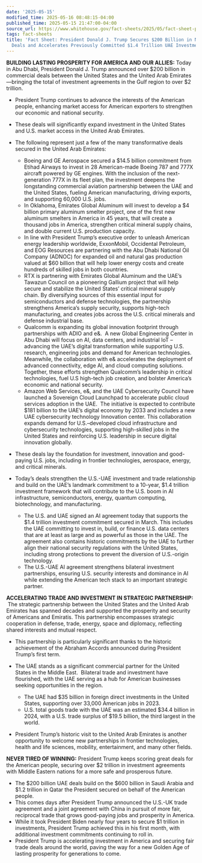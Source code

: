 ```yaml
---
date: '2025-05-15'
modified_time: 2025-05-16 08:48:15-04:00
published_time: 2025-05-15 21:47:00-04:00
source_url: https://www.whitehouse.gov/fact-sheets/2025/05/fact-sheet-president-donald-j-trump-secures-200-billion-in-new-u-s-uae-deals-and-accelerates-previously-committed-1-4-trillion-uae-investment/
tags: fact-sheets
title: 'Fact Sheet: President Donald J. Trump Secures $200 Billion in New U.S.-UAE
  Deals and Accelerates Previously Committed $1.4 Trillion UAE Investment'
---
```

 
**BUILDING LASTING PROSPERITY FOR AMERICA AND OUR ALLIES:** Today in Abu
Dhabi, President Donald J. Trump announced over $200 billion in
commercial deals between the United States and the United Arab
Emirates—bringing the total of investment agreements in the Gulf region
to over $2 trillion.

-   President Trump continues to advance the interests of the American
    people, enhancing market access for American exporters to strengthen
    our economic and national security.
-   These deals will significantly expand investment in the United
    States and U.S. market access in the United Arab Emirates.
-   The following represent just a few of the many transformative deals
    secured in the United Arab Emirates:
    -   Boeing and GE Aerospace secured a $14.5 billion commitment from
        Etihad Airways to invest in 28 American-made Boeing 787 and 777X
        aircraft powered by GE engines. With the inclusion of the
        next-generation 777X in its fleet plan, the investment deepens
        the longstanding commercial aviation partnership between the UAE
        and the United States, fueling American manufacturing, driving
        exports, and supporting 60,000 U.S. jobs.

    <!-- -->

    -   In Oklahoma, Emirates Global Aluminum will invest to develop a
        $4 billion primary aluminum smelter project, one of the first
        new aluminum smelters in America in 45 years, that will create a
        thousand jobs in America, strengthen critical mineral supply
        chains, and double current U.S. production capacity.

    <!-- -->

    -   In line with President Trump’s executive order to unleash
        American energy leadership worldwide, ExxonMobil, Occidental
        Petroleum, and EOG Resources are partnering with the Abu Dhabi
        National Oil Company (ADNOC) for expanded oil and natural gas
        production valued at $60 billion that will help lower energy
        costs and create hundreds of skilled jobs in both countries.

    <!-- -->

    -   RTX is partnering with Emirates Global Aluminum and the UAE’s
        Tawazun Council on a pioneering Gallium project that will help
        secure and stabilize the United States’ critical mineral supply
        chain. By diversifying sources of this essential input for
        semiconductors and defense technologies, the partnership
        strengthens America’s supply security, supports high-tech
        manufacturing, and creates jobs across the U.S. critical
        minerals and defense industrial base.

    <!-- -->

    -   Qualcomm is expanding its global innovation footprint through
        partnerships with ADIO and e&.  A new Global Engineering Center
        in Abu Dhabi will focus on AI, data centers, and industrial IoT
        – advancing the UAE’s digital transformation while supporting
        U.S. research, engineering jobs and demand for American
        technologies.  Meanwhile, the collaboration with e& accelerates
        the deployment of advanced connectivity, edge AI, and cloud
        computing solutions.  Together, these efforts strengthen
        Qualcomm’s leadership in critical technologies, fuel U.S
        high-tech job creation, and bolster America’s economic and
        national security. 

    <!-- -->

    -   Amazon Web Services, e&, and the UAE Cybersecurity Council have
        launched a Sovereign Cloud Launchpad to accelerate public cloud
        services adoption in the UAE.  The initiative is expected to
        contribute $181 billion to the UAE’s digital economy by 2033 and
        includes a new UAE cybersecurity technology Innovation center.
        This collaboration expands demand for U.S.–developed cloud
        infrastructure and cybersecurity technologies, supporting
        high-skilled jobs in the United States and reinforcing U.S.
        leadership in secure digital innovation globally.
-   These deals lay the foundation for investment, innovation and
    good-paying U.S. jobs, including in frontier technologies,
    aerospace, energy, and critical minerals.
-   Today’s deals strengthen the U.S.-UAE investment and trade
    relationship and build on the UAE’s landmark commitment to a
    10-year, $1.4 trillion investment framework that will contribute to
    the U.S. boom in AI infrastructure, semiconductors, energy, quantum
    computing, biotechnology, and manufacturing. 
    -   The U.S. and UAE signed an AI agreement today that supports the
        $1.4 trillion investment commitment secured in March. This
        includes the UAE committing to invest in, build, or finance U.S.
        data centers that are at least as large and as powerful as those
        in the UAE. The agreement also contains historic commitments by
        the UAE to further align their national security regulations
        with the United States, including strong protections to prevent
        the diversion of U.S.-origin technology.

    <!-- -->

    -   The U.S.-UAE AI agreement strengthens bilateral investment
        partnerships, ensuring U.S. security interests and dominance in
        AI while extending the American tech stack to an important
        strategic partner. 

**ACCELERATING TRADE AND INVESTMENT IN STRATEGIC PARTNERSHIP:**  The
strategic partnership between the United States and the United Arab
Emirates has spanned decades and supported the prosperity and security
of Americans and Emiratis. This partnership encompasses strategic
cooperation in defense, trade, energy, space and diplomacy, reflecting
shared interests and mutual respect.

-   This partnership is particularly significant thanks to the historic
    achievement of the Abraham Accords announced during President
    Trump’s first term.
-   The UAE stands as a significant commercial partner for the United
    States in the Middle East.  Bilateral trade and investment have
    flourished, with the UAE serving as a hub for American businesses
    seeking opportunities in the region.
    -   The UAE had $35 billion in foreign direct investments in the
        United States, supporting over 33,000 American jobs in 2023.

    <!-- -->

    -   U.S. total goods trade with the UAE was an estimated $34.4
        billion in 2024, with a U.S. trade surplus of $19.5 billion, the
        third largest in the world.
-   President Trump’s historic visit to the United Arab Emirates is
    another opportunity to welcome new partnerships in frontier
    technologies, health and life sciences, mobility, entertainment, and
    many other fields.

**NEVER TIRED OF WINNING:** President Trump keeps scoring great deals
for the American people, securing over $2 trillion in investment
agreements with Middle Eastern nations for a more safe and prosperous
future.

-   The $200 billion UAE deals build on the $600 billion in Saudi Arabia
    and $1.2 trillion in Qatar the President secured on behalf of the
    American people.
-   This comes days after President Trump announced the U.S.-UK trade
    agreement and a joint agreement with China in pursuit of more fair,
    reciprocal trade that grows good-paying jobs and prosperity in
    America.
-   While it took President Biden nearly four years to secure $1
    trillion in investments, President Trump achieved this in his first
    month, with additional investment commitments continuing to roll in.
-   President Trump is accelerating investment in America and securing
    fair trade deals around the world, paving the way for a new Golden
    Age of lasting prosperity for generations to come.
